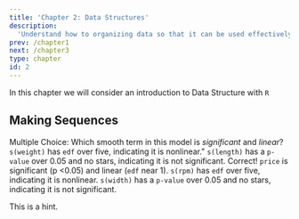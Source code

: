 ```yaml
---
title: 'Chapter 2: Data Structures'
description:
  'Understand how to organizing data so that it can be used effectively. '
prev: /chapter1
next: /chapter3
type: chapter
id: 2
---
```



<exercise id="1" title="General Information">

In this chapter we will consider an introduction to Data Structure with `R`

</exercise>


<exercise id="2" title="Introduction to vectors">

<slides source="chapter2_01"> 
</slides>


</exercise>

<exercise id="3" title="Subsetting">

<slides source="chapter2_02"> 
</slides>

</exercise>

<exercise id="4" title="Attributes">

<slides source="chapter2_03"> 
</slides>


</exercise>

<exercise id="5" title="Simple functions for vectors">

<slides source="chapter2_03_01"> 
</slides>


</exercise>

<exercise id="6" title="Making sequences">

## Making Sequences

<slides source="chapter2_04"> 
</slides>

</exercise>

<exercise id="7" title="Matrices">

<slides source="chapter2_05"> 
</slides>

</exercise>


<exercise id="8" title="Lists">

<slides source="chapter2_06"> 
</slides>

</exercise>



<exercise id="9" title="Dataframes">
<slides source="chapter2_07"> 
</slides>
</exercise>


<exercise id="10" title="Exercises">

Multiple Choice: Which smooth term in this model is _significant_ and _linear_?
<choice id="1">
<opt text = "<code>this is written in code font</code>" >
`s(weight)` has `edf` over five, indicating it is nonlinear."
</opt>
<opt text="length" >
`s(length)` has a `p-value` over 0.05 and no stars, indicating it is not significant.
</opt>
<opt text="price" correct="true">
Correct! `price` is significant (p <0.05) and linear (`edf` near 1).
</opt>
<opt text="rpm">
`s(rpm)` has `edf` over five, indicating it is nonlinear.
</opt>
<opt text="width">
`s(width)` has a `p-value` over 0.05 and no stars, indicating it is not significant.
</opt>
</choice>

<codeblock id="01_03">

This is a hint.

</codeblock>
</exercise>

